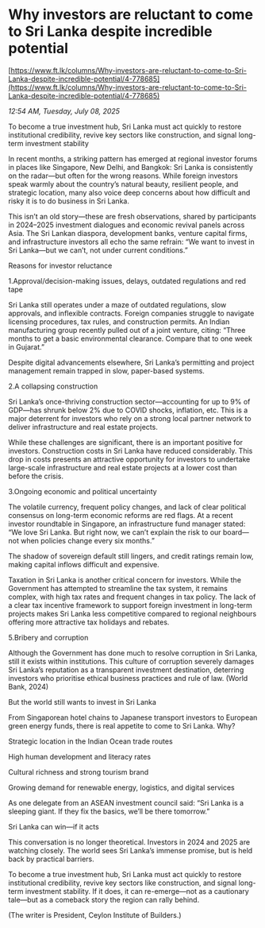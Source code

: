 # Why investors are reluctant to come to Sri Lanka despite incredible potential

[https://www.ft.lk/columns/Why-investors-are-reluctant-to-come-to-Sri-Lanka-despite-incredible-potential/4-778685](https://www.ft.lk/columns/Why-investors-are-reluctant-to-come-to-Sri-Lanka-despite-incredible-potential/4-778685)

*12:54 AM, Tuesday, July 08, 2025*

To become a true investment hub, Sri Lanka must act quickly to restore institutional credibility, revive key sectors like construction, and signal long-term investment stability

In recent months, a striking pattern has emerged at regional investor forums in places like Singapore, New Delhi, and Bangkok: Sri Lanka is consistently on the radar—but often for the wrong reasons. While foreign investors speak warmly about the country’s natural beauty, resilient people, and strategic location, many also voice deep concerns about how difficult and risky it is to do business in Sri Lanka.

This isn’t an old story—these are fresh observations, shared by participants in 2024–2025 investment dialogues and economic revival panels across Asia. The Sri Lankan diaspora, development banks, venture capital firms, and infrastructure investors all echo the same refrain: “We want to invest in Sri Lanka—but we can’t, not under current conditions.”

Reasons for investor reluctance

1.Approval/decision-making issues, delays, outdated regulations and red tape

Sri Lanka still operates under a maze of outdated regulations, slow approvals, and inflexible contracts. Foreign companies struggle to navigate licensing procedures, tax rules, and construction permits. An Indian manufacturing group recently pulled out of a joint venture, citing: “Three months to get a basic environmental clearance. Compare that to one week in Gujarat.”

Despite digital advancements elsewhere, Sri Lanka’s permitting and project management remain trapped in slow, paper-based systems.

2.A collapsing construction

Sri Lanka’s once-thriving construction sector—accounting for up to 9% of GDP—has shrunk below 2% due to COVID shocks, inflation, etc. This is a major deterrent for investors who rely on a strong local partner network to deliver infrastructure and real estate projects.

While these challenges are significant, there is an important positive for investors. Construction costs in Sri Lanka have reduced considerably. This drop in costs presents an attractive opportunity for investors to undertake large-scale infrastructure and real estate projects at a lower cost than before the crisis.

3.Ongoing economic and political uncertainty

The volatile currency, frequent policy changes, and lack of clear political consensus on long-term economic reforms are red flags. At a recent investor roundtable in Singapore, an infrastructure fund manager stated: “We love Sri Lanka. But right now, we can’t explain the risk to our board—not when policies change every six months.”

The shadow of sovereign default still lingers, and credit ratings remain low, making capital inflows difficult and expensive.

Taxation in Sri Lanka is another critical concern for investors. While the Government has attempted to streamline the tax system, it remains complex, with high tax rates and frequent changes in tax policy. The lack of a clear tax incentive framework to support foreign investment in long-term projects makes Sri Lanka less competitive compared to regional neighbours offering more attractive tax holidays and rebates.

5.Bribery and corruption

Although the Government has done much to resolve corruption in Sri Lanka, still it exists within institutions. This culture of corruption severely damages Sri Lanka’s reputation as a transparent investment destination, deterring investors who prioritise ethical business practices and rule of law. (World Bank, 2024)

But the world still wants to invest in Sri Lanka

From Singaporean hotel chains to Japanese transport investors to European green energy funds, there is real appetite to come to Sri Lanka. Why?

Strategic location in the Indian Ocean trade routes

High human development and literacy rates

Cultural richness and strong tourism brand

Growing demand for renewable energy, logistics, and digital services

As one delegate from an ASEAN investment council said: “Sri Lanka is a sleeping giant. If they fix the basics, we’ll be there tomorrow.”

Sri Lanka can win—if it acts

This conversation is no longer theoretical. Investors in 2024 and 2025 are watching closely. The world sees Sri Lanka’s immense promise, but is held back by practical barriers.

To become a true investment hub, Sri Lanka must act quickly to restore institutional credibility, revive key sectors like construction, and signal long-term investment stability. If it does, it can re-emerge—not as a cautionary tale—but as a comeback story the region can rally behind.

(The writer is President, Ceylon Institute of Builders.)

